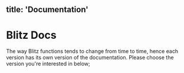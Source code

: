 title: 'Documentation'
---
# Blitz Docs

The way Blitz functions tends to change from time to time, hence each version has its own version of the documentation.
Please choose the version you're interested in below;